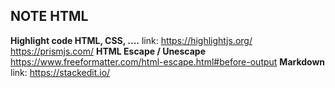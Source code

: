 ## **NOTE HTML**

**Highlight code HTML, CSS, ....** 
link:
https://highlightjs.org/
https://prismjs.com/
**HTML Escape / Unescape**
https://www.freeformatter.com/html-escape.html#before-output
**Markdown**
link:
https://stackedit.io/